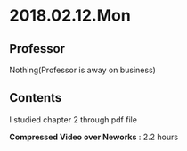 # 2018.02.12.Mon    
## Professor    
Nothing(Professor is away on business)  

## Contents    
I studied chapter 2 through pdf file  

**Compressed Video over Neworks** : 2.2 hours  
